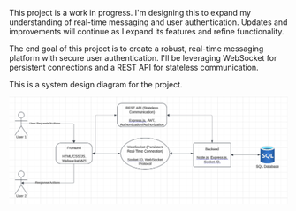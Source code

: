 This project is a work in progress. I'm designing this to expand my understanding of real-time messaging and user authentication. Updates and improvements will continue as I expand its features and refine functionality.

The end goal of this project is to create a robust, real-time messaging platform with secure user authentication. I'll be leveraging WebSocket for persistent connections and a REST API for stateless communication. 

This is a system design diagram for the project.

![System Design Diagram](architecture/system_design.png)
